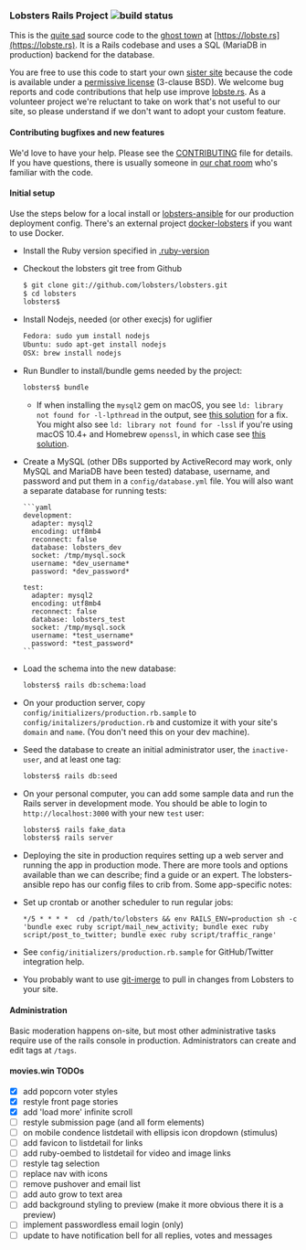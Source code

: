 ### Lobsters Rails Project ![build status](https://github.com/lobsters/lobsters/actions/workflows/check.yml/badge.svg)

This is the
[quite sad](https://www.reddit.com/r/rails/comments/6jz7tq/source_code_lobsters_a_hacker_news_clone_built/)
source code to the
[ghost town](https://twitter.com/webshitweekly/status/1399935275057389571) at
[https://lobste.rs](https://lobste.rs).
It is a Rails codebase and uses a SQL (MariaDB in production) backend for the database.

You are free to use this code to start your own [sister site](https://github.com/lobsters/lobsters/wiki)
because the code is available under a [permissive license](https://github.com/lobsters/lobsters/blob/master/LICENSE) (3-clause BSD).
We welcome bug reports and code contributions that help use improve [lobste.rs](https://lobste.rs).
As a volunteer project we're reluctant to take on work that's not useful to our site, so please understand if we don't want to adopt your custom feature.

#### Contributing bugfixes and new features

We'd love to have your help.
Please see the [CONTRIBUTING](https://github.com/lobsters/lobsters/blob/master/CONTRIBUTING.md) file for details.
If you have questions, there is usually someone in [our chat room](https://lobste.rs/chat) who's familiar with the code.

#### Initial setup

Use the steps below for a local install or
[lobsters-ansible](https://github.com/lobsters/lobsters-ansible) for our production deployment config.
There's an external project [docker-lobsters](https://github.com/utensils/docker-lobsters) if you want to use Docker.

- Install the Ruby version specified in [.ruby-version](https://github.com/lobsters/lobsters/blob/master/.ruby-version)

- Checkout the lobsters git tree from Github

  ```sh
  $ git clone git://github.com/lobsters/lobsters.git
  $ cd lobsters
  lobsters$
  ```

- Install Nodejs, needed (or other execjs) for uglifier

  ```sh
  Fedora: sudo yum install nodejs
  Ubuntu: sudo apt-get install nodejs
  OSX: brew install nodejs
  ```

- Run Bundler to install/bundle gems needed by the project:

  ```sh
  lobsters$ bundle
  ```

  - If when installing the `mysql2` gem on macOS, you see
    `ld: library not found for -l-lpthread` in the output, see
    [this solution](https://stackoverflow.com/a/44790834/204052) for a fix.
    You might also see `ld: library not found for -lssl` if you're using
    macOS 10.4+ and Homebrew `openssl`, in which case see
    [this solution](https://stackoverflow.com/a/39628463/1042144).

- Create a MySQL (other DBs supported by ActiveRecord may work, only MySQL and
  MariaDB have been tested) database, username, and password and put them in a
  `config/database.yml` file. You will also want a separate database for
  running tests:

      ```yaml
      development:
        adapter: mysql2
        encoding: utf8mb4
        reconnect: false
        database: lobsters_dev
        socket: /tmp/mysql.sock
        username: *dev_username*
        password: *dev_password*

      test:
        adapter: mysql2
        encoding: utf8mb4
        reconnect: false
        database: lobsters_test
        socket: /tmp/mysql.sock
        username: *test_username*
        password: *test_password*
      ```

- Load the schema into the new database:

  ```sh
  lobsters$ rails db:schema:load
  ```

- On your production server, copy `config/initializers/production.rb.sample`
  to `config/initalizers/production.rb` and customize it with your site's
  `domain` and `name`. (You don't need this on your dev machine).

- Seed the database to create an initial administrator user, the `inactive-user`, and at least one tag:

  ```sh
  lobsters$ rails db:seed
  ```

- On your personal computer, you can add some sample data and run the Rails server in development mode.
  You should be able to login to `http://localhost:3000` with your new `test` user:

  ```sh
  lobsters$ rails fake_data
  lobsters$ rails server
  ```

- Deploying the site in production requires setting up a web server and running the app in production mode.
  There are more tools and options available than we can describe; find a guide or an expert.
  The lobsters-ansible repo has our config files to crib from. Some app-specific notes:

- Set up crontab or another scheduler to run regular jobs:

  ```
  */5 * * * *  cd /path/to/lobsters && env RAILS_ENV=production sh -c 'bundle exec ruby script/mail_new_activity; bundle exec ruby script/post_to_twitter; bundle exec ruby script/traffic_range'
  ```

- See `config/initializers/production.rb.sample` for GitHub/Twitter integration help.

- You probably want to use [git-imerge](https://lobste.rs/s/dbm2d4) to pull in
  changes from Lobsters to your site.

#### Administration

Basic moderation happens on-site, but most other administrative tasks require use of the rails console in production.
Administrators can create and edit tags at `/tags`.

#### movies.win TODOs

- [x] add popcorn voter styles
- [x] restyle front page stories
- [x] add 'load more' infinite scroll
- [ ] restyle submission page (and all form elements)
- [ ] on mobile condence listdetail with ellipsis icon dropdown (stimulus)
- [ ] add favicon to listdetail for links
- [ ] add ruby-oembed to listdetail for video and image links
- [ ] restyle tag selection
- [ ] replace nav with icons
- [ ] remove pushover and email list
- [ ] add auto grow to text area
- [ ] add background styling to preview (make it more obvious there it is a preview)
- [ ] implement passwordless email login (only)
- [ ] update to have notification bell for all replies, votes and messages
